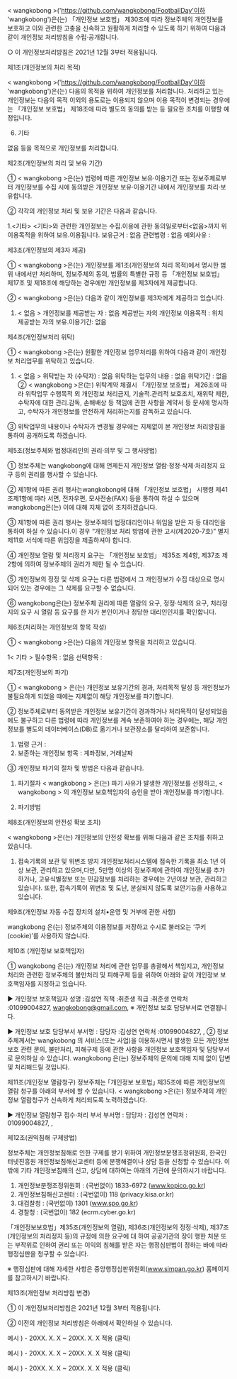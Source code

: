 < wangkobong >('https://github.com/wangkobong/FootballDay'이하 'wangkobong')은(는) 「개인정보 보호법」 제30조에 따라 정보주체의 개인정보를 보호하고 이와 관련한 고충을 신속하고 원활하게 처리할 수 있도록 하기 위하여 다음과 같이 개인정보 처리방침을 수립·공개합니다.

○ 이 개인정보처리방침은 2021년 12월 3부터 적용됩니다.


제1조(개인정보의 처리 목적)

< wangkobong >('https://github.com/wangkobong/FootballDay'이하 'wangkobong')은(는) 다음의 목적을 위하여 개인정보를 처리합니다. 처리하고 있는 개인정보는 다음의 목적 이외의 용도로는 이용되지 않으며 이용 목적이 변경되는 경우에는 「개인정보 보호법」 제18조에 따라 별도의 동의를 받는 등 필요한 조치를 이행할 예정입니다.

6. 기타

없음 등을 목적으로 개인정보를 처리합니다.



제2조(개인정보의 처리 및 보유 기간)

① < wangkobong >은(는) 법령에 따른 개인정보 보유·이용기간 또는 정보주체로부터 개인정보를 수집 시에 동의받은 개인정보 보유·이용기간 내에서 개인정보를 처리·보유합니다.

② 각각의 개인정보 처리 및 보유 기간은 다음과 같습니다.

1.<기타>
<기타>와 관련한 개인정보는 수집.이용에 관한 동의일로부터<없음>까지 위 이용목적을 위하여 보유.이용됩니다.
보유근거 : 없음
관련법령 : 없음
예외사유 :


제3조(개인정보의 제3자 제공)

① < wangkobong >은(는) 개인정보를 제1조(개인정보의 처리 목적)에서 명시한 범위 내에서만 처리하며, 정보주체의 동의, 법률의 특별한 규정 등 「개인정보 보호법」 제17조 및 제18조에 해당하는 경우에만 개인정보를 제3자에게 제공합니다.

② < wangkobong >은(는) 다음과 같이 개인정보를 제3자에게 제공하고 있습니다.

1. < 없음 >
개인정보를 제공받는 자 : 없음
제공받는 자의 개인정보 이용목적 : 위치
제공받는 자의 보유.이용기간: 없음


제4조(개인정보처리 위탁)

① < wangkobong >은(는) 원활한 개인정보 업무처리를 위하여 다음과 같이 개인정보 처리업무를 위탁하고 있습니다.

1. < 없음 >
위탁받는 자 (수탁자) : 없음
위탁하는 업무의 내용 : 없음
위탁기간 : 없음
② < wangkobong >은(는) 위탁계약 체결시 「개인정보 보호법」 제26조에 따라 위탁업무 수행목적 외 개인정보 처리금지, 기술적․관리적 보호조치, 재위탁 제한, 수탁자에 대한 관리․감독, 손해배상 등 책임에 관한 사항을 계약서 등 문서에 명시하고, 수탁자가 개인정보를 안전하게 처리하는지를 감독하고 있습니다.

③ 위탁업무의 내용이나 수탁자가 변경될 경우에는 지체없이 본 개인정보 처리방침을 통하여 공개하도록 하겠습니다.



제5조(정보주체와 법정대리인의 권리·의무 및 그 행사방법)



① 정보주체는 wangkobong에 대해 언제든지 개인정보 열람·정정·삭제·처리정지 요구 등의 권리를 행사할 수 있습니다.

② 제1항에 따른 권리 행사는wangkobong에 대해 「개인정보 보호법」 시행령 제41조제1항에 따라 서면, 전자우편, 모사전송(FAX) 등을 통하여 하실 수 있으며 wangkobong은(는) 이에 대해 지체 없이 조치하겠습니다.

③ 제1항에 따른 권리 행사는 정보주체의 법정대리인이나 위임을 받은 자 등 대리인을 통하여 하실 수 있습니다.이 경우 “개인정보 처리 방법에 관한 고시(제2020-7호)” 별지 제11호 서식에 따른 위임장을 제출하셔야 합니다.

④ 개인정보 열람 및 처리정지 요구는 「개인정보 보호법」 제35조 제4항, 제37조 제2항에 의하여 정보주체의 권리가 제한 될 수 있습니다.

⑤ 개인정보의 정정 및 삭제 요구는 다른 법령에서 그 개인정보가 수집 대상으로 명시되어 있는 경우에는 그 삭제를 요구할 수 없습니다.

⑥ wangkobong은(는) 정보주체 권리에 따른 열람의 요구, 정정·삭제의 요구, 처리정지의 요구 시 열람 등 요구를 한 자가 본인이거나 정당한 대리인인지를 확인합니다.



제6조(처리하는 개인정보의 항목 작성)

① < wangkobong >은(는) 다음의 개인정보 항목을 처리하고 있습니다.

1< 기타 >
필수항목 : 없음
선택항목 :


제7조(개인정보의 파기)


① < wangkobong > 은(는) 개인정보 보유기간의 경과, 처리목적 달성 등 개인정보가 불필요하게 되었을 때에는 지체없이 해당 개인정보를 파기합니다.

② 정보주체로부터 동의받은 개인정보 보유기간이 경과하거나 처리목적이 달성되었음에도 불구하고 다른 법령에 따라 개인정보를 계속 보존하여야 하는 경우에는, 해당 개인정보를 별도의 데이터베이스(DB)로 옮기거나 보관장소를 달리하여 보존합니다.
1. 법령 근거 :
2. 보존하는 개인정보 항목 : 계좌정보, 거래날짜

③ 개인정보 파기의 절차 및 방법은 다음과 같습니다.
1. 파기절차
< wangkobong > 은(는) 파기 사유가 발생한 개인정보를 선정하고, < wangkobong > 의 개인정보 보호책임자의 승인을 받아 개인정보를 파기합니다.

2. 파기방법




제8조(개인정보의 안전성 확보 조치)

< wangkobong >은(는) 개인정보의 안전성 확보를 위해 다음과 같은 조치를 취하고 있습니다.

1. 접속기록의 보관 및 위변조 방지
개인정보처리시스템에 접속한 기록을 최소 1년 이상 보관, 관리하고 있으며,다만, 5만명 이상의 정보주체에 관하여 개인정보를 추가하거나, 고유식별정보 또는 민감정보를 처리하는 경우에는 2년이상 보관, 관리하고 있습니다.
또한, 접속기록이 위변조 및 도난, 분실되지 않도록 보안기능을 사용하고 있습니다.




제9조(개인정보 자동 수집 장치의 설치•운영 및 거부에 관한 사항)



wangkobong 은(는) 정보주체의 이용정보를 저장하고 수시로 불러오는 ‘쿠키(cookie)’를 사용하지 않습니다.

제10조 (개인정보 보호책임자)

① wangkobong 은(는) 개인정보 처리에 관한 업무를 총괄해서 책임지고, 개인정보 처리와 관련한 정보주체의 불만처리 및 피해구제 등을 위하여 아래와 같이 개인정보 보호책임자를 지정하고 있습니다.

▶ 개인정보 보호책임자
성명 :김성연
직책 :취준생
직급 :취준생
연락처 :01099004827, wangkobong@gmail.com,
※ 개인정보 보호 담당부서로 연결됩니다.

▶ 개인정보 보호 담당부서
부서명 :
담당자 :김성연
연락처 :01099004827, ,
② 정보주체께서는 wangkobong 의 서비스(또는 사업)을 이용하시면서 발생한 모든 개인정보 보호 관련 문의, 불만처리, 피해구제 등에 관한 사항을 개인정보 보호책임자 및 담당부서로 문의하실 수 있습니다. wangkobong 은(는) 정보주체의 문의에 대해 지체 없이 답변 및 처리해드릴 것입니다.

제11조(개인정보 열람청구)
정보주체는 ｢개인정보 보호법｣ 제35조에 따른 개인정보의 열람 청구를 아래의 부서에 할 수 있습니다.
< wangkobong >은(는) 정보주체의 개인정보 열람청구가 신속하게 처리되도록 노력하겠습니다.

▶ 개인정보 열람청구 접수·처리 부서
부서명 :
담당자 : 김성연
연락처 : 01099004827, ,


제12조(권익침해 구제방법)



정보주체는 개인정보침해로 인한 구제를 받기 위하여 개인정보분쟁조정위원회, 한국인터넷진흥원 개인정보침해신고센터 등에 분쟁해결이나 상담 등을 신청할 수 있습니다. 이 밖에 기타 개인정보침해의 신고, 상담에 대하여는 아래의 기관에 문의하시기 바랍니다.

1. 개인정보분쟁조정위원회 : (국번없이) 1833-6972 (www.kopico.go.kr)
2. 개인정보침해신고센터 : (국번없이) 118 (privacy.kisa.or.kr)
3. 대검찰청 : (국번없이) 1301 (www.spo.go.kr)
4. 경찰청 : (국번없이) 182 (ecrm.cyber.go.kr)

「개인정보보호법」제35조(개인정보의 열람), 제36조(개인정보의 정정·삭제), 제37조(개인정보의 처리정지 등)의 규정에 의한 요구에 대 하여 공공기관의 장이 행한 처분 또는 부작위로 인하여 권리 또는 이익의 침해를 받은 자는 행정심판법이 정하는 바에 따라 행정심판을 청구할 수 있습니다.

※ 행정심판에 대해 자세한 사항은 중앙행정심판위원회(www.simpan.go.kr) 홈페이지를 참고하시기 바랍니다.

제13조(개인정보 처리방침 변경)


① 이 개인정보처리방침은 2021년 12월 3부터 적용됩니다.

② 이전의 개인정보 처리방침은 아래에서 확인하실 수 있습니다.

예시 ) - 20XX. X. X ~ 20XX. X. X 적용 (클릭)

예시 ) - 20XX. X. X ~ 20XX. X. X 적용 (클릭)

예시 ) - 20XX. X. X ~ 20XX. X. X 적용 (클릭)